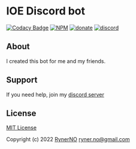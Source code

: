   

# IOE Discord bot
[![Codacy Badge](https://img.shields.io/codacy/grade/c46e10ba89ab4c2c96db08d16f907cae?style=for-the-badge)](https://www.codacy.com/gh/RynerNO/Idea-Of-Evil/dashboard?utm_source=github.com&amp;utm_medium=referral&amp;utm_content=RynerNO/Idea-Of-Evil&amp;utm_campaign=Badge_Grade) [![NPM](https://img.shields.io/github/license/RynerNO/Idea-Of-Evil?style=for-the-badge)](https://github.com/RynerNO/command-handler-discord/blob/master/LICENSE) [![donate](https://img.shields.io/badge/donate-Buy%20me%20a%20beer-FF5E5B?style=for-the-badge)](https://www.donationalerts.com/r/rynerno) [![discord](https://img.shields.io/badge/JOIN-DISCORD-7289DA?style=for-the-badge)](https://discord.gg/75NmVJa)

## About

I created this bot for me and my friends.


## Support

If you need help, join my [discord server](https://discord.gg/75NmVJa)

## License

[MIT License](https://github.com/RynerNO/command-handler-discord/blob/master/LICENSE)

Copyright (c) 2022 [RynerNO](https://github.com/RynerNO) <ryner.no@gmail.com>
